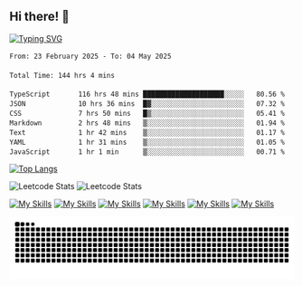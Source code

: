 ## Hi there! 👋

[//]: # (### About me)

[//]: # (- 🔭 I’m currently working on ...)

[//]: # (- 🌱 I’m currently learning Python&#40;For AI&#41;, Rust, Swift&#40;For iOS Development&#41;)

[//]: # (- 👯 I’m looking to collaborate on ...)

[//]: # (- 🤔 I’m looking for help with ...)

[//]: # (- 💬 Ask me about ...)

[//]: # (- 📫 How to reach me: ...)

[//]: # (- 😄 Pronouns: ...)

[//]: # (- ⚡ Fun fact: ...)

<!-- START_SECTION: readme-typing-svg - using -- https://github.com/DenverCoder1/readme-typing-svg -->
[![Typing SVG](https://readme-typing-svg.demolab.com/?lines=Hi+there,+I'm+David+Wilde!;A+Developer+from+earth)](https://git.io/typing-svg)
<!-- END_SECTION: readme-typing-svg -->

<!--START_SECTION:waka - using -- https://github.com/athul/waka-readme -->
<!--START_SECTION:waka-->

```txt
From: 23 February 2025 - To: 04 May 2025

Total Time: 144 hrs 4 mins

TypeScript       116 hrs 48 mins ████████████████████░░░░░   80.56 %
JSON             10 hrs 36 mins  █▓░░░░░░░░░░░░░░░░░░░░░░░   07.32 %
CSS              7 hrs 50 mins   █▒░░░░░░░░░░░░░░░░░░░░░░░   05.41 %
Markdown         2 hrs 48 mins   ▒░░░░░░░░░░░░░░░░░░░░░░░░   01.94 %
Text             1 hr 42 mins    ▒░░░░░░░░░░░░░░░░░░░░░░░░   01.17 %
YAML             1 hr 31 mins    ▒░░░░░░░░░░░░░░░░░░░░░░░░   01.05 %
JavaScript       1 hr 1 min      ▒░░░░░░░░░░░░░░░░░░░░░░░░   00.71 %
```

<!--END_SECTION:waka-->

<!-- START top languages card - using -- https://github.com/anuraghazra/github-readme-stats -->
[![Top Langs](https://github-readme-stats.vercel.app/api/top-langs/?username=davidricardowilde&size_weight=0.5&count_weight=0.5&langs_count=7&layout=compact)](https://github.com/anuraghazra/github-readme-stats)
<!-- END top languages card -->


<!-- Leetcode stats card - using -- https://github.com/JacobLinCool/LeetCode-Stats-Card -->
![Leetcode Stats](https://leetcard.jacoblin.cool/DavidRicardoWilde?site=us)
![Leetcode Stats](https://leetcard.jacoblin.cool/JonesWilde?site=cn)
<!-- End Leetcode stats card -->

<!-- Languages -->

[![My Skills](https://skillicons.dev/icons?i=java,go,ts,solidity&theme=light)](https://skillicons.dev)
[![My Skills](https://skillicons.dev/icons?i=spring,nextjs,tailwind,react,nuxtjs&theme=light)](https://skillicons.dev)
[![My Skills](https://skillicons.dev/icons?i=postgres,mysql&theme=light)](https://skillicons.dev)
[![My Skills](https://skillicons.dev/icons?i=idea,webstorm,vscode&theme=light)](https://skillicons.dev)
[![My Skills](https://skillicons.dev/icons?i=vercel,aws,cloudflare&theme=light)](https://skillicons.dev)
[![My Skills](https://skillicons.dev/icons?i=git,github,md,docker&theme=light)](https://skillicons.dev)
<!-- End Languages -->

<!-- snake animation - using -- https://github.com/Platane/snk -->

<picture>
  <source media="(prefers-color-scheme: dark)" srcset="https://raw.githubusercontent.com/DavidRicardoWilde/DavidRicardoWilde/output/github-contribution-grid-snake-dark.svg" />
  <source media="(prefers-color-scheme: light)" srcset="https://raw.githubusercontent.com/DavidRicardoWilde/DavidRicardoWilde/output/github-contribution-grid-snake.svg" />
  <img alt="github-snake" src="https://raw.githubusercontent.com/DavidRicardoWilde/DavidRicardoWilde/output/github-contribution-grid-snake.svg" />
</picture>

<!-- END snake animation -->
